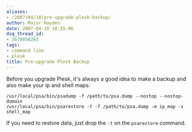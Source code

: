 ```yaml
---
aliases:
- /2007/04/10/pre-upgrade-plesk-backup/
author: Major Hayden
date: 2007-04-10 18:55:06
dsq_thread_id:
- 3679056283
tags:
- command line
- plesk
title: Pre-upgrade Plesk Backup
---
```


Before you upgrade Plesk, it's always a good idea to make a backup and also make your ip and shell maps:

```
/usr/local/psa/bin/psadump -f /path/to/psa.dump --nostop --nostop-domain
/usr/local/psa/bin/psarestore -t -f /path/to/psa.dump -m ip_map -s shell_map
```

If you need to restore data, just drop the `-t` on the `psarestore` command.